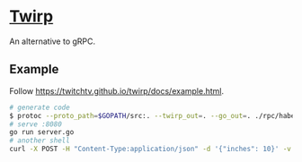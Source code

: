 # [Twirp](https://twitchtv.github.io/twirp/)

An alternative to gRPC.

## Example

Follow https://twitchtv.github.io/twirp/docs/example.html.

```sh
# generate code
$ protoc --proto_path=$GOPATH/src:. --twirp_out=. --go_out=. ./rpc/haberdasher/service.proto
# serve :8080
go run server.go
# another shell
curl -X POST -H "Content-Type:application/json" -d '{"inches": 10}' -v http://localhost:8080/twirp/twirp.example.haberdasher.Haberdasher/MakeHat
```
